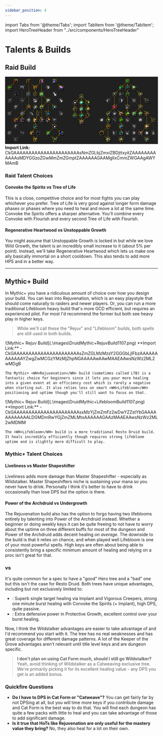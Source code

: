 ```yaml
---
sidebar_position: 4
---
```


import Tabs from '@theme/Tabs';
import TabItem from '@theme/TabItem';
import HeroTreeHeader from "../src/components/HeroTreeHeader"

# Talents & Builds

## Raid Build

![Raid Build](.\images\DruidRaidBuild1105.png)
**Import Link:** CkGAAAAAAAAAAAAAAAAAAAAAAsNmZGLbjZmxiZBDjttxyitZAAAAAAAAAAAAsMDYGGzoZGwMmZmZGmptZAAAAAAGAAMgllxCmmZWGAAgAWYMAmB

### Raid Talent Choices

#### Convoke the Spirits vs Tree of Life

This is a close, competitive choice and for most fights you can play whichever you prefer. Tree of Life is very good against longer form damage phases or phases where you need to heal and move a lot at the same time. <WH>Convoke the Spirits</WH> offers a sharper alternative. You'll combine every Convoke with <WH>Flourish</WH> and every second Tree of Life with <WH>Flourish</WH>.

#### Regenerative Heartwood vs Unstoppable Growth

You might assume that <WH>Unstoppable Growth</WH> is locked in but while we love <WH>Wild Growth</WH>, the talent is an incredibly small increase to it (about 5% per point). Instead, we'll take <WH>Regenerative Heartwood</WH> which lets us make one ally basically immortal on a short cooldown. This also tends to add more HPS and in a better way.

--- 

## Mythic+ Build

In Mythic+ you have a ridiculous amount of choice over how you design your build. You can lean into <WH>Rejuvenation</WH>, which is an easy playstyle that should come naturally to raiders and newer players. Or, you can run a more traditional <WH>Lifebloom</WH> heavy build that's more GCD efficient, but requires an experienced pilot. For most I'd recommend the former but both see heavy play in higher keys. 

> While we'll call these the "Rejuv" and "<WH>Lifebloom</WH>" builds, both spells are still used in both builds. 

<Tabs>
  <TabItem value="M+Rejuv" label="M+ Rejuv Build" default>
    ![Mythic+ Rejuv Build](.\images\DruidMythic+RejuvBuild1107.png)
    **Import Link:** 
    - CkGAAAAAAAAAAAAAAAAAAAAAAsZmZGLMzMzsY2GGGbLjlFbzAAAAAAAAAAAAYZwgZwMCGzYMzMjZhpNGAAAAAwAAwMAAEAAwsNzWz2ML2wMDgB
    
    The Mythic+ <WH>Rejuvenation</WH> build (sometimes called LTB) is a fantastic choice for beginners since it lets you pour more healing into a given event at an efficiency cost which is rarely a negative when starting out. It also relies less on smart <WH>Lifebloom</WH> positioning and uptime though you'll still want to focus on that.



  </TabItem>
  <TabItem value="M+LB" label="M+ Lifebloom Build">
    ![Mythic+ Rejuv Build](.\images\DruidMythic+LifebloomBuild1107.png)
    **Import Link:** 
    - CkGAAAAAAAAAAAAAAAAAAAAAAsxMzYjZmZmFz2wDwYZZstYbGAAAAAAAAAAAALDGMDmRwYGjZmZMLMtxAAAAAAGAAzMAAEAAwsNzWz2ML2wMDMM

    The <WH>Lifebloom</WH> build is a more traditional Resto Druid build. It heals incredibly efficiently though requires strong lifebloom uptime and is slightly more difficult to play. 
  </TabItem>
</Tabs>

### Mythic+ Talent Choices
#### Liveliness vs Master Shapeshifter

<WH>Liveliness</WH> adds more damage than <WH>Master Shapeshifter</WH> - especially as Wildstalker. <WH>Master Shapeshifter</WH>s niche is sustaining your mana so you never have to drink. Personally I think it's better to have to drink occasionally than lose DPS but the option is there.

#### Power of the Archdruid vs Undergrowth

The <WH>Rejuvenation</WH> build also has the option to forgo having two lifeblooms entirely by talenting into <WH>Power of the Archdruid</WH> instead. Whether a beginner or doing weekly keys it can be quite freeing to not have to worry about the uptime on three different buffs for most of the dungeon and <WH>Power of the Archdruid</WH> adds decent healing *on average*. The downside to the build is that it relies on chance, and when played well <WH>Lifebloom</WH> is one of your most powerful spells. High keys are often about being able to consistently bring a specific minimum amount of healing and relying on a proc isn't great for that. 

### <HeroTreeHeader heroTree="Wildstalker" /> vs <HeroTreeHeader heroTree="Keeper of the Grove" />
It's quite common for a spec to have a "good" Hero tree and a "bad" one but this isn't the case for Resto Druid. Both trees have unique advantages, including but not exclusively limited to:
- <HeroTreeHeader heroTree="Wildstalker" />: Superb single target healing via <WH>Implant</WH> and <WH>Vigorous Creepers</WH>, strong one minute burst healing with <WH>Convoke the Spirits</WH> (+ <WH>Implant</WH>), high DPS, quite passive.
- <HeroTreeHeader heroTree="Keeper of the Grove" />: Extra defensive power in <WH>Protective Growth</WH>, excellent control over your burst healing.

Now, I think the Wildstalker advantages are easier to take advantage of and I'd recommend you start with it. The tree has no real weaknesses and has great coverage for different damage patterns. A lot of the Keeper of the Grove advantages aren't relevant until title level keys and are dungeon specific.

> **I don't plan on using <WH>Cat Form</WH> much, should I still go Wildstalker?** Yeah, avoid thinking of Wildstalker as a Catweaving exclusive tree. We're primarily picking it for its excellent healing value - any DPS you get is an added bonus.


### Quickfire Questions
- **Do I have to DPS in <WH>Cat Form</WH> or "Catweave"?** You can get fairly far by not DPSing at all, but you will time more keys if you contribute damage and <WH>Cat Form</WH> is the best way to do that. You will find each dungeon has quite a few packs with little to heal and you can take advantage of those to add significant damage. 
- **Is it true that HoTs like <WH>Rejuvenation</WH> are only useful for the mastery value they bring?** No, they also heal for a lot on their own.